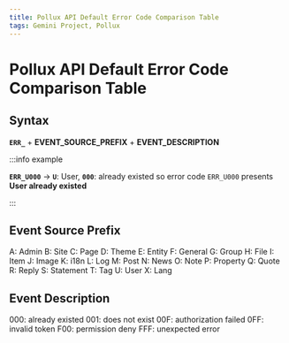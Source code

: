 ```yaml
---
title: Pollux API Default Error Code Comparison Table
tags: Gemini Project, Pollux
---
```


# Pollux API Default Error Code Comparison Table

## Syntax

**`ERR_`** + **EVENT_SOURCE_PREFIX** + **EVENT_DESCRIPTION**

:::info
example

**`ERR_U000`** $\to$ **`U`**: User, **`000`**: already existed
so error code `ERR_U000` presents **User already existed**

:::

## Event Source Prefix

A: Admin
B: Site
C: Page
D: Theme
E: Entity
F: General
G: Group
H: File
I: Item
J: Image
K: i18n
L: Log
M: Post
N: News
O: Note
P: Property
Q: Quote
R: Reply
S: Statement
T: Tag
U: User
X: Lang

## Event Description

000: already existed
001: does not exist
00F: authorization failed
0FF: invalid token
F00: permission deny
FFF: unexpected error